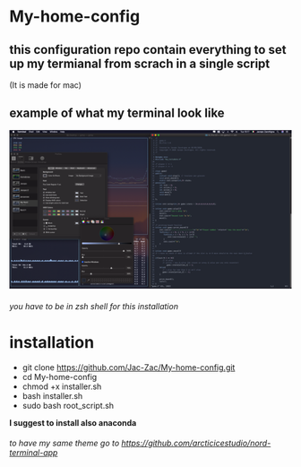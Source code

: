 # My-home-config

## this configuration repo contain everything to set up my termianal from scrach in a single script
(It is made for mac)

## example of what my terminal look like


![showcase](https://github.com/Jac-Zac/My-home-config/blob/master/Screen%20Shot%202020-05-05%20at%2019.17.18.png)

###### you have to be in zsh shell for this installation

# installation
+ git clone https://github.com/Jac-Zac/My-home-config.git
+ cd My-home-config
+ chmod +x installer.sh 
+ bash installer.sh 
+ sudo bash root_script.sh


**I suggest to install also anaconda**

###### to have my same theme go to https://github.com/arcticicestudio/nord-terminal-app

